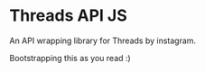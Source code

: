 # Threads API JS
An API wrapping library for Threads by instagram.

Bootstrapping this as you read :)
